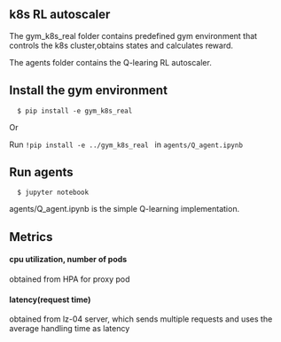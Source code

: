 ## k8s RL autoscaler
The gym\_k8s\_real folder contains predefined gym environment that controls the k8s cluster,obtains states and calculates reward.

The agents folder contains the Q-learing RL autoscaler. 

## Install the gym environment
 
```shell
  $ pip install -e gym_k8s_real
```

Or 

Run `!pip install -e ../gym_k8s_real ` in `agents/Q_agent.ipynb`

## Run agents

```shell
  $ jupyter notebook
```

agents/Q_agent.ipynb is the simple Q-learning implementation. 

## Metrics
#### cpu utilization, number of pods
obtained from HPA for proxy pod

#### latency(request time)
obtained from lz-04 server, which sends multiple requests and uses the average handling time as latency


